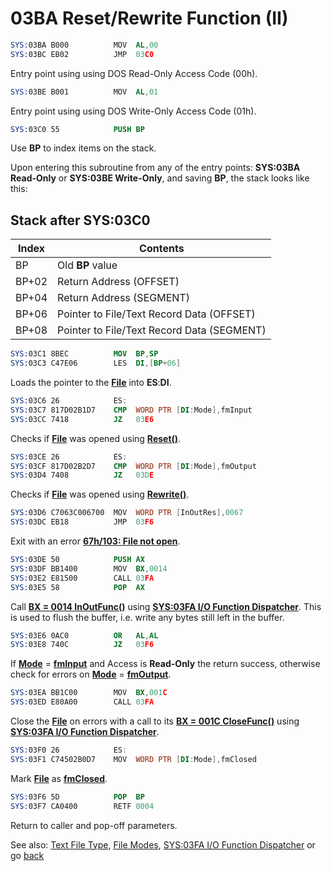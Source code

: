 # 03BA Reset/Rewrite Function (II)

```nasm
SYS:03BA B000          MOV	AL,00
SYS:03BC EB02          JMP	03C0
```

Entry point using using DOS Read-Only Access Code (00h).

```nasm
SYS:03BE B001          MOV	AL,01
```

Entry point using using DOS Write-Only Access Code (01h).

```nasm
SYS:03C0 55            PUSH	BP
```

Use **BP** to index items on the stack.

Upon entering this subroutine from any of the entry points: **SYS:03BA Read-Only** or **SYS:03BE Write-Only**, and saving **BP**, the stack looks like this:

## Stack after SYS:03C0

|Index|Contents                                  |
|-----|------------------------------------------|
|BP   |Old **BP** value                          |
|BP+02|Return Address (OFFSET)                   |
|BP+04|Return Address (SEGMENT)                  |
|BP+06|Pointer to File/Text Record Data (OFFSET) |
|BP+08|Pointer to File/Text Record Data (SEGMENT)|

```nasm
SYS:03C1 8BEC          MOV	BP,SP
SYS:03C3 C47E06        LES	DI,[BP+06]
```

Loads the pointer to the **[File](TEXT-FILE-TYPE.md)** into **ES**:**DI**.

```nasm
SYS:03C6 26            ES:
SYS:03C7 817D02B1D7    CMP	WORD PTR [DI:Mode],fmInput
SYS:03CC 7418          JZ	03E6
```

Checks if **[File](TEXT-FILE-TYPE.md)** was opened using **[Reset()](FILE-MODES.md)**.

```nasm
SYS:03CE 26            ES:
SYS:03CF 817D02B2D7    CMP	WORD PTR [DI:Mode],fmOutput
SYS:03D4 7408          JZ	03DE
```

Checks if **[File](TEXT-FILE-TYPE.md)** was opened using **[Rewrite()](FILE-MODES.md)**.

```nasm
SYS:03D6 C7063C006700  MOV	WORD PTR [InOutRes],0067
SYS:03DC EB18          JMP	03F6
```

Exit with an error **[67h/103: File not open](ERROR-CODES.md)**.

```nasm
SYS:03DE 50            PUSH	AX
SYS:03DF BB1400        MOV	BX,0014
SYS:03E2 E81500        CALL	03FA
SYS:03E5 58            POP	AX
```

Call **[BX = 0014 InOutFunc()](TEXT-FILE-TYPE.md)** using **[SYS:03FA I/O Function Dispatcher](03FA-IO-FUNCTION-DISPATCHER.md)**. This is used to flush the buffer, i.e. write any bytes still left in the buffer.

```nasm
SYS:03E6 0AC0          OR	AL,AL
SYS:03E8 740C          JZ	03F6
```

If **[Mode](FILE-MODES.md)** = **[fmInput](FILE-MODES.md)** and Access is **Read-Only** the return success, otherwise check for errors on **[Mode](FILE-MODES.md)** = **[fmOutput](FILE-MODES.md)**.

```nasm
SYS:03EA BB1C00        MOV	BX,001C
SYS:03ED E80A00        CALL	03FA
```

Close the **[File](TEXT-FILE-TYPE.md)** on errors with a call to its **[BX = 001C CloseFunc()](TEXT-FILE-TYPE.md)** using **[SYS:03FA I/O Function Dispatcher](03FA-IO-FUNCTION-DISPATCHER.md)**.

```nasm
SYS:03F0 26            ES:
SYS:03F1 C74502B0D7    MOV	WORD PTR [DI:Mode],fmClosed
```

Mark **[File](TEXT-FILE-TYPE.md)** as **[fmClosed](FILE-MODES.md)**.

```nasm
SYS:03F6 5D            POP	BP
SYS:03F7 CA0400        RETF	0004
```

Return to caller and pop-off parameters.

See also: [Text File Type](TEXT-FILE-TYPE.md), [File Modes](FILE-MODES.md), [SYS:03FA I/O Function Dispatcher](03FA-IO-FUNCTION-DISPATCHER.md) or go [back](../README.md)
